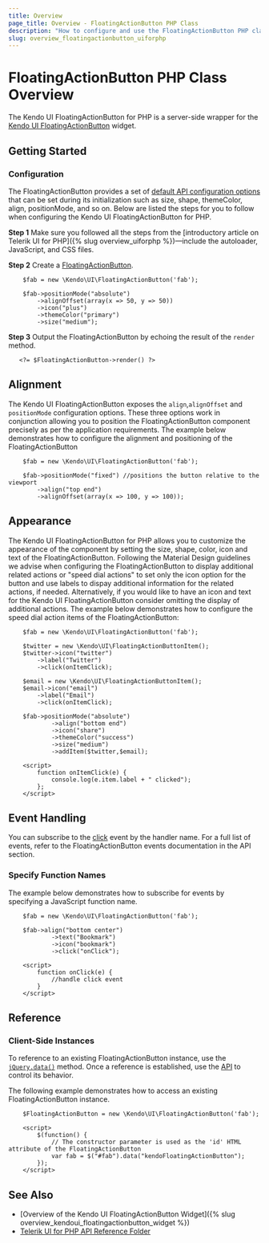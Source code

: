 ```yaml
---
title: Overview
page_title: Overview - FloatingActionButton PHP Class
description: "How to configure and use the FloatingActionButton PHP class in Kendo UI."
slug: overview_floatingactionbutton_uiforphp
---
```


# FloatingActionButton PHP Class Overview

The Kendo UI FloatingActionButton for PHP is a server-side wrapper for the [Kendo UI FloatingActionButton](https://demos.telerik.com/kendo-ui/floatinactionbutton/index) widget.

## Getting Started

### Configuration

The FloatingActionButton provides a set of [default API configuration options](/api/php/Kendo/UI/FloatingActionButton) that can be set during its initialization such as size, shape, themeColor, align, positionMode, and so on. Below are listed the steps for you to follow when configuring the Kendo UI FloatingActionButton for PHP.

**Step 1** Make sure you followed all the steps from the [introductory article on Telerik UI for PHP]({% slug overview_uiforphp %})&mdash;include the autoloader, JavaScript, and CSS files.

**Step 2** Create a [FloatingActionButton](/api/php/Kendo/UI/FloatingActionButton).
    
        $fab = new \Kendo\UI\FloatingActionButton('fab');

        $fab->positionMode("absolute")
            ->alignOffset(array(x => 50, y => 50))
            ->icon("plus")
            ->themeColor("primary")
            ->size("medium");


**Step 3** Output the FloatingActionButton by echoing the result of the `render` method.

       <?= $FloatingActionButton->render() ?>

## Alignment

The Kendo UI FloatingActionButton exposes the `align`,`alignOffset` and `positionMode` configuration options. These three options work in conjunction allowing you to position the FloatingActionButton component precisely as per the application requirements. The example below demonstrates how to configure the alignment and positioning of the FloatingActionButton

        $fab = new \Kendo\UI\FloatingActionButton('fab');

        $fab->positionMode("fixed") //positions the button relative to the viewport
            ->align("top end")
            ->alignOffset(array(x => 100, y => 100));

## Appearance

The Kendo UI FloatingActionButton for PHP allows you to customize the appearance of the component by setting the size, shape, color, icon and text of the FloatingActionButton. Following the Material Design guidelines we advise when configuring the FloatingActionButton to display additional related actions or "speed dial actions" to set only the icon option for the button and use labels to dispay additional information for the related actions, if needed. Alternatively, if you would like to have an icon and text for the Kendo UI FloatingActionButton consider omitting the display of additional actions. The example below demonstrates how to configure the speed dial action items of the FloatingActionButton:

        $fab = new \Kendo\UI\FloatingActionButton('fab');

        $twitter = new \Kendo\UI\FloatingActionButtonItem();
        $twitter->icon("twitter")
            ->label("Twitter")
            ->click(onItemClick);

        $email = new \Kendo\UI\FloatingActionButtonItem();
        $email->icon("email")
            ->label("Email")
            ->click(onItemClick);

        $fab->positionMode("absolute")
                ->align("bottom end")
                ->icon("share")
                ->themeColor("success")
                ->size("medium")
                ->addItem($twitter,$email);

        <script>
            function onItemClick(e) {
                console.log(e.item.label + " clicked");
            };
        </script>

## Event Handling

You can subscribe to the [click](/api/javascript/ui/FloatingActionButton/events/click) event by the handler name. For a full list of events, refer to the FloatingActionButton events documentation in the API section.

### Specify Function Names

The example below demonstrates how to subscribe for events by specifying a JavaScript function name.

        $fab = new \Kendo\UI\FloatingActionButton('fab');

        $fab->align("bottom center")
                ->text("Bookmark")
                ->icon("bookmark")
                ->click("onClick");

        <script>
            function onClick(e) {
                //handle click event
            }
        </script>

## Reference

### Client-Side Instances

To reference to an existing FloatingActionButton instance, use the [`jQuery.data()`](https://api.jquery.com/jQuery.data/) method. Once a reference is established, use the [API](/api/javascript/ui/FloatingActionButton) to control its behavior.

The following example demonstrates how to access an existing FloatingActionButton instance.

        $FloatingActionButton = new \Kendo\UI\FloatingActionButton('fab');

        <script>
            $(function() {
                // The constructor parameter is used as the 'id' HTML attribute of the FloatingActionButton
                var fab = $("#fab").data("kendoFloatingActionButton");
            });
        </script>

## See Also

* [Overview of the Kendo UI FloatingActionButton Widget]({% slug overview_kendoui_floatingactionbutton_widget %})
* [Telerik UI for PHP API Reference Folder](/api/php/Kendo/UI/FloatingActionButton)
